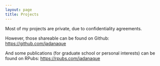 ```yaml
---
layout: page
title: Projects
---
```


Most of my projects are private, due to confidentiality agreements.

However, those shareable can be found on Github: https://github.com/jadanaque

And some publications (for graduate school or personal interests) can be found on RPubs: https://rpubs.com/jadanaque
